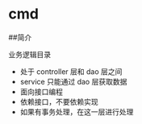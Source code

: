 # cmd

##简介

业务逻辑目录
 - 处于 controller 层和 dao 层之间 
 - service 只能通过 dao 层获取数据
 - 面向接口编程
 - 依赖接口，不要依赖实现
 - 如果有事务处理，在这一层进行处理